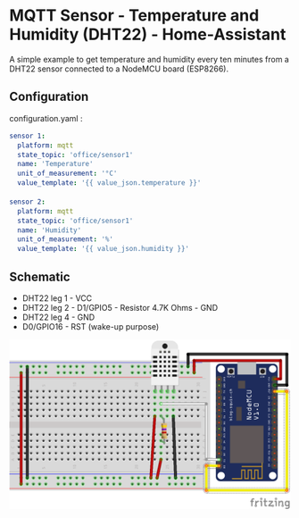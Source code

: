 # MQTT Sensor - Temperature and Humidity (DHT22) - Home-Assistant
A simple example to get temperature and humidity every ten minutes from a DHT22 sensor connected to a NodeMCU board (ESP8266).

## Configuration
configuration.yaml :
```yaml
sensor 1:
  platform: mqtt
  state_topic: 'office/sensor1'
  name: 'Temperature'
  unit_of_measurement: '°C'
  value_template: '{{ value_json.temperature }}'

sensor 2:
  platform: mqtt
  state_topic: 'office/sensor1'
  name: 'Humidity'
  unit_of_measurement: '%'
  value_template: '{{ value_json.humidity }}'
```

## Schematic
- DHT22 leg 1 - VCC
- DHT22 leg 2 - D1/GPIO5 - Resistor 4.7K Ohms - GND
- DHT22 leg 4 - GND
- D0/GPIO16 - RST (wake-up purpose)

![Schematic](Schematic.png)